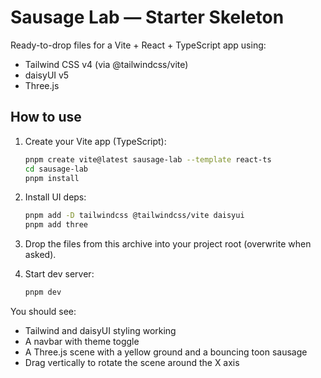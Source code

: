 # Sausage Lab — Starter Skeleton

Ready-to-drop files for a Vite + React + TypeScript app using:
- Tailwind CSS v4 (via @tailwindcss/vite)
- daisyUI v5
- Three.js

## How to use

1. Create your Vite app (TypeScript):
   ```bash
   pnpm create vite@latest sausage-lab --template react-ts
   cd sausage-lab
   pnpm install
   ```

2. Install UI deps:
   ```bash
   pnpm add -D tailwindcss @tailwindcss/vite daisyui
   pnpm add three
   ```

3. Drop the files from this archive into your project root (overwrite when asked).

4. Start dev server:
   ```bash
   pnpm dev
   ```

You should see:
- Tailwind and daisyUI styling working
- A navbar with theme toggle
- A Three.js scene with a yellow ground and a bouncing toon sausage
- Drag vertically to rotate the scene around the X axis
